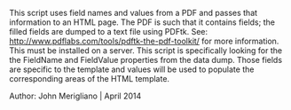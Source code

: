 This script uses field names and values from a PDF and passes 
that information to an HTML page. The PDF is such that it 
contains fields; the filled fields are dumped to a text file 
using PDFtk. See: 
http://www.pdflabs.com/tools/pdftk-the-pdf-toolkit/
for more information. This must be installed on a server. 
This script is specifically looking for the the FieldName
and FieldValue properties from the data dump. Those fields 
are specific to the template and values will be used to 
populate the corresponding areas of the HTML template.

Author: John Merigliano | April 2014 

